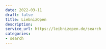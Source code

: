 ```yaml
---
date: 2022-03-11
draft: false
title: LiebnizOpen
description:
service_url: https://leibnizopen.de/search
categories:
- search
---
```



